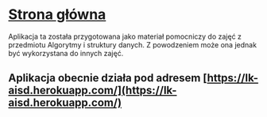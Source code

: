 # [Strona główna](http://lukaszkulacz.github.io)
Aplikacja ta została przygotowana jako materiał pomocniczy do zajęć z przedmiotu Algorytmy i struktury danych. Z powodzeniem może ona jednak być wykorzystana do innych zajęć.

## Aplikacja obecnie działa pod adresem [https://lk-aisd.herokuapp.com/](https://lk-aisd.herokuapp.com/)

